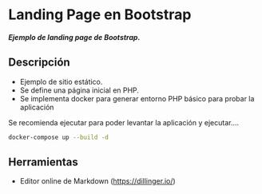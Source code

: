 # Landing Page en Bootstrap 

##### _Ejemplo de landing page de Bootstrap._

## Descripción

- Ejemplo de sitio estático.
- Se define una página inicial en PHP.
- Se implementa docker para generar entorno PHP básico para probar la aplicación

Se recomienda ejecutar para poder levantar la aplicación y ejecutar....

```sh
docker-compose up --build -d
```

## Herramientas

- Editor online de Markdown (https://dillinger.io/)
